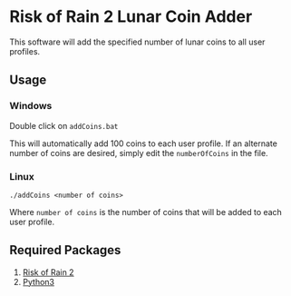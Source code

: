 # Risk of Rain 2 Lunar Coin Adder

This software will add the specified number of lunar coins to all user profiles.

## Usage

### Windows

Double click on `addCoins.bat`

This will automatically add 100 coins to each user profile.
If an alternate number of coins are desired, simply edit the `numberOfCoins` in the file.

### Linux

`./addCoins <number of coins>`

Where `number of coins` is the number of coins that will be added to each user profile.

## Required Packages

1. [Risk of Rain 2](https://store.steampowered.com/app/632360/Risk_of_Rain_2/)
2. [Python3](https://www.python.org/downloads/)